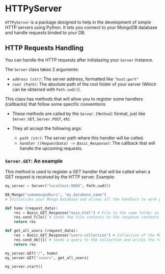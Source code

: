 # HTTPyServer

`HTTPyServer` is a package designed to help in the development of
simple HTTP servers using Python. It lets you connect to your MongoDB
database and handle requests binded to your DB.

## HTTP Requests Handling

You can handle the HTTP requests after initialazing your `Server` instance.

The `Server` class takes 2 arguments: 

- *`address (str)`*: The server address, formatted like `"host:port"`
- *`root (Path)`*: The absolute path of the root folder of your server (Which can be obtained with `Path.cwd()`).

This class has methods that will allow you to register some handlers (callbacks) that follow some specific conventions:

- These methods are called by the `Server.[Method]` format, just like 
`Server.GET`, `Server.POST`, etc.
- They all accept the following args:

    - *`path (str)`*: The server path where this handler will be called.
    - *`handler ((RequestData) -> Basic_Response)`*: The callback that will handle the upcoming requests.

### `Server.GET`: An example
This method is used to register a GET handler that will be called when a GET
request is received by the HTTP server. Example:

```python
my_server = Server("localhost:8080", Path.cwd())

DB_Mongo("somemongodburi", "my_database_name") 
# Initializes your Mongo Database and allows all the handlers to work properly.

def home (request_data):
    res = Basic_GET_Response("main.html") # File in the same folder as this script
    res.send_file() # Sends the file contents to the response contents
    return res

def get_all_users (request_data):
    res = Basic_GET_Response("users-collection") # Collection of the MongoDB database
    res.send_db({}) # Sends a query to the collection and writes the response contents
    return res

my_server.GET("/", home)
my_server.GET("/users", get_all_users)

my_server.start()
```
